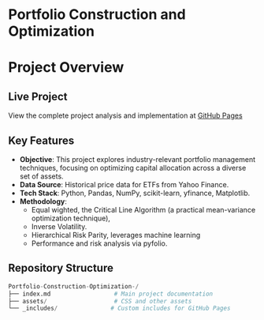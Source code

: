 # Portfolio Construction and Optimization

# Project Overview

## Live Project
View the complete project analysis and implementation at [GitHub Pages](https://majidjangani.github.io/Portfolio-Construction-Optimization-/)


## Key Features
- **Objective**: This project explores industry-relevant portfolio management techniques, focusing on optimizing capital allocation across a diverse set of assets.
- **Data Source**: Historical price data for ETFs from Yahoo Finance.
- **Tech Stack**: Python, Pandas, NumPy, scikit-learn, yfinance, Matplotlib.
- **Methodology**:
  - Equal wighted, the Critical Line Algorithm (a practical mean-variance optimization technique), 
  - Inverse Volatility.
  - Hierarchical Risk Parity, leverages machine learning
  - Performance and risk analysis via pyfolio.


## Repository Structure
```python
Portfolio-Construction-Optimization-/
├── index.md                  # Main project documentation
├── assets/                   # CSS and other assets
└── _includes/               # Custom includes for GitHub Pages
